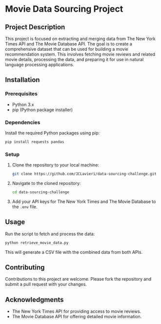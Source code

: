 # Movie Data Sourcing Project

## Project Description
This project is focused on extracting and merging data from The New York Times API and The Movie Database API. The goal is to create a comprehensive dataset that can be used for building a movie recommendation system. This involves fetching movie reviews and related movie details, processing the data, and preparing it for use in natural language processing applications.

## Installation

### Prerequisites
- Python 3.x
- pip (Python package installer)

### Dependencies
Install the required Python packages using pip:
```bash
pip install requests pandas
```

### Setup
1. Clone the repository to your local machine:
   ```bash
   git clone https://github.com/JCLavieri/data-sourcing-challenge.git
   ```
2. Navigate to the cloned repository:
   ```bash
   cd data-sourcing-challenge
   ```
3. Add your API keys for The New York Times and The Movie Database to the `.env` file.

## Usage
Run the script to fetch and process the data:
```bash
python retrieve_movie_data.py
```
This will generate a CSV file with the combined data from both APIs.

## Contributing
Contributions to this project are welcome. Please fork the repository and submit a pull request with your changes.

## Acknowledgments
- The New York Times API for providing access to movie reviews.
- The Movie Database API for offering detailed movie information.

